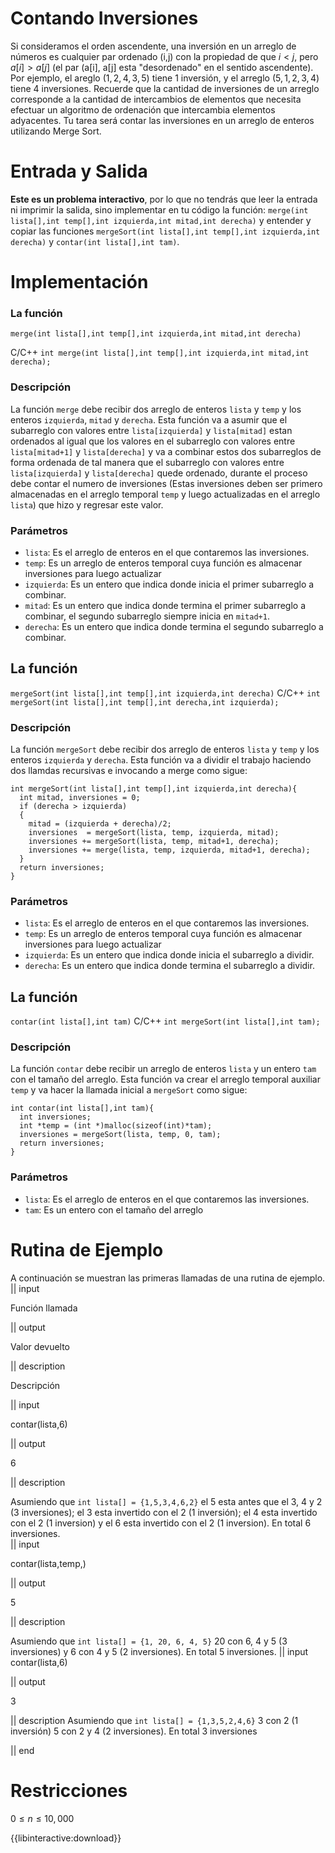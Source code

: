 # Contando Inversiones
Si consideramos el orden ascendente, una inversión en un arreglo de números es cualquier par ordenado (i,j) con la propiedad de que $i < j$, pero $a[i] > a[j]$ (el par (a[i], a[j] esta "desordenado" en el sentido ascendente). Por ejemplo, el areglo $(1, 2, 4, 3, 5)$ tiene $1$ inversión, y el arreglo $(5, 1, 2, 3, 4)$ tiene 4 inversiones. Recuerde que la cantidad de inversiones de un arreglo corresponde a la cantidad de intercambios de elementos que necesita efectuar un algoritmo de ordenación que intercambia elementos adyacentes. 
Tu tarea será contar las inversiones en un arreglo de enteros utilizando Merge Sort.
# Entrada y Salida

**Este es un problema interactivo**, por lo que no tendrás que leer la entrada ni imprimir la salida, sino implementar en tu código la función: `merge(int lista[],int temp[],int izquierda,int mitad,int derecha)` y entender y copiar las funciones `mergeSort(int lista[],int temp[],int izquierda,int derecha)` y `contar(int lista[],int tam)`.

# Implementación

### La función
 ```merge(int lista[],int temp[],int izquierda,int mitad,int derecha)```

C/C++ `int merge(int lista[],int temp[],int izquierda,int mitad,int derecha);`

### Descripción
La  función `merge` debe recibir dos arreglo de enteros  `lista` y `temp` y los enteros `izquierda`, `mitad` y `derecha`. Esta función va a asumir que el subarreglo con valores entre `lista[izquierda]` y `lista[mitad]` estan ordenados al igual que los valores en el subarreglo con valores entre `lista[mitad+1]` y `lista[derecha]` y va a combinar estos dos subarreglos de forma ordenada de tal manera que el subarreglo con valores entre `lista[izquierda]` y `lista[derecha]` quede ordenado, durante el proceso debe contar el numero de inversiones (Estas inversiones deben ser primero almacenadas en el arreglo temporal `temp` y luego actualizadas en el arreglo `lista`) que hizo y regresar este valor.   
### Parámetros

* `lista`: Es el arreglo de enteros en el que contaremos las inversiones.
* `temp`: Es un arreglo de enteros temporal cuya función es almacenar inversiones para luego actualizar  
* `izquierda`: Es un entero que indica donde inicia el primer subarreglo a combinar.
* `mitad`: Es un entero que indica donde termina el primer subarreglo a combinar, el segundo subarreglo siempre inicia en `mitad+1`.
* `derecha`: Es un entero que indica donde termina el segundo subarreglo a combinar.

## La función
```mergeSort(int lista[],int temp[],int izquierda,int derecha)```
C/C++ `int mergeSort(int lista[],int temp[],int derecha,int izquierda);`

### Descripción
La  función `mergeSort` debe recibir dos arreglo de enteros  `lista` y `temp` y los enteros `izquierda` y `derecha`. Esta función va a dividir el trabajo haciendo dos llamdas recursivas e invocando a merge como sigue:
```
int mergeSort(int lista[],int temp[],int izquierda,int derecha){
  int mitad, inversiones = 0;
  if (derecha > izquierda)
  {
    mitad = (izquierda + derecha)/2;
    inversiones  = mergeSort(lista, temp, izquierda, mitad);
    inversiones += mergeSort(lista, temp, mitad+1, derecha);
    inversiones += merge(lista, temp, izquierda, mitad+1, derecha);
  }
  return inversiones;
}
```
### Parámetros

* `lista`: Es el arreglo de enteros en el que contaremos las inversiones.
* `temp`: Es un arreglo de enteros temporal cuya función es almacenar inversiones para luego actualizar  
* `izquierda`: Es un entero que indica donde inicia el subarreglo a dividir.
* `derecha`: Es un entero que indica donde termina el subarreglo a dividir.


## La función
```contar(int lista[],int tam)```
C/C++ `int mergeSort(int lista[],int tam);`

### Descripción
La  función `contar` debe recibir un arreglo de enteros  `lista` y un entero `tam` con el tamaño del arreglo. Esta función va crear el arreglo temporal auxiliar `temp` y va hacer la llamada inicial a `mergeSort` como sigue:
```
int contar(int lista[],int tam){
  int inversiones;
  int *temp = (int *)malloc(sizeof(int)*tam);
  inversiones = mergeSort(lista, temp, 0, tam);
  return inversiones;
}
```
### Parámetros

* `lista`: Es el arreglo de enteros en el que contaremos las inversiones.
* `tam`: Es un entero con el tamaño del arreglo

# Rutina de Ejemplo

A continuación se muestran las primeras llamadas de una rutina de ejemplo. 
|| input

Función llamada

|| output

Valor devuelto

|| description

Descripción

|| input

contar(lista,6)

|| output

6

|| description

Asumiendo que `int lista[] = {1,5,3,4,6,2}`
el 5 esta antes que  el 3, 4 y 2 (3 inversiones); el 3 esta invertido con el 2 (1 inversión); el 4 esta invertido con el 2 (1 inversion) y el 6 esta invertido con el 2 (1 inversion). En total 6 inversiones.  
|| input

contar(lista,temp,)

|| output

5

|| description

Asumiendo que `int lista[] = {1, 20, 6, 4, 5}`
20 con 6, 4 y 5 (3 inversiones) y 6 con 4 y 5 (2 inversiones). En total 5 inversiones. 
|| input
contar(lista,6)

|| output

3

|| description
Asumiendo que `int lista[] = {1,3,5,2,4,6}`
3 con 2 (1 inversión) 5 con 2 y 4 (2 inversiones). En total 3 inversiones 

|| end

# Restricciones

$0 \leq n \leq 10,000$

{{libinteractive:download}}

